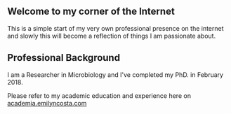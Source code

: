 ## Welcome to my corner of the Internet

This is a simple start of my very own professional presence on the internet and slowly this will become a reflection of things I am passionate about.



## Professional Background 

I am a Researcher in Microbiology and I've completed my PhD. in February 2018. 

Please refer to my academic education and experience here on [academia.emilyncosta.com](http://academia.emilyncosta.com/)
